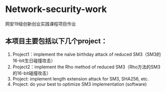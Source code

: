 # Network-security-work
网安19级创新创业实践课程项目作业

## 本项目主要包括以下几个project：
1. Project1：implement the naïve birthday attack of reduced SM3（SM3的16-bit生日碰撞攻击）
2. Project2：implement the Rho method of reduced SM3（Rho方法的SM3的16-bit碰撞攻击）
3. Project: implement length extension attack for SM3, SHA256, etc.
4. Project: do your best to optimize SM3 implementation (software)
